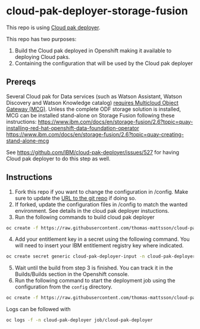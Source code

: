 # cloud-pak-deployer-storage-fusion

This repo is using [Cloud pak deployer](https://ibm.github.io/cloud-pak-deployer).

This repo has two purposes:
1. Build the Cloud pak deployed in Openshift making it available to deploying Cloud paks.
2. Containing the configuration that will be used by the Cloud pak deployer

## Prereqs

Several Cloud pak for Data services (such as Watson Assistant, Watson Discovery and Watson Knowledge catalog) [requires Multicloud Object Gateway (MCG)](https://www.ibm.com/docs/en/cloud-paks/cp-data/4.7.x?topic=cluster-installing-multicloud-object-gateway).
Unless the complete ODF storage solution is installed, MCG can be installed stand-alone on Storage Fusion following these instructions:
<https://www.ibm.com/docs/en/storage-fusion/2.6?topic=quay-installing-red-hat-openshift-data-foundation-operator>
<https://www.ibm.com/docs/en/storage-fusion/2.6?topic=quay-creating-stand-alone-mcg>

See https://github.com/IBM/cloud-pak-deployer/issues/527 for having Cloud pak deployer to do this step as well.

## Instructions

1. Fork this repo if you want to change the configuration in /config. Make sure to update the [URL to the git repo](https://github.com/thomas-mattsson/cloud-pak-deployer-gitops/blob/main/resources/resources.yaml#L7) if doing so.
2. If forked, update the configuration files in /config to match the wanted environment. See details in the cloud pak deployer instuctions.
3. Run the following commands to build cloud pak deployer
```bash
oc create -f https://raw.githubusercontent.com/thomas-mattsson/cloud-pak-deployer-gitops/main/resources/build.yaml
```
4. Add your entitlement key in a secret using the following command. You will need to insert your IBM entitlement registry key where indicated.
```bash
oc create secret generic cloud-pak-deployer-input -n cloud-pak-deployer --from-literal entitlement-key="<your entitlement key>"
```
5. Wait until the build from step 3 is finished. You can track it in the Builds/Builds section in the Openshift console.
6. Run the following command to start the deployment job using the configuration from the `config` directory.
```bash
oc create -f https://raw.githubusercontent.com/thomas-mattsson/cloud-pak-deployer-gitops/main/resources/resources.yaml
```

Logs can be followed with
```bash
oc logs -f -n cloud-pak-deployer job/cloud-pak-deployer
```
